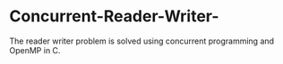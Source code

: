 # Concurrent-Reader-Writer-
The reader writer problem is solved using concurrent programming and OpenMP in C.
